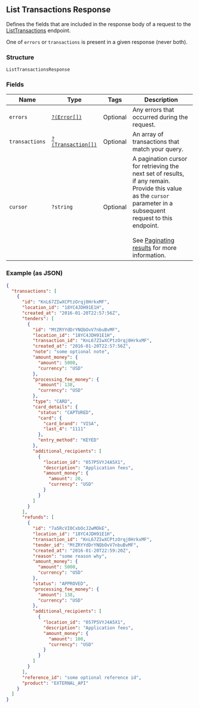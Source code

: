 ## List Transactions Response

Defines the fields that are included in the response body of
a request to the [ListTransactions](#endpoint-listtransactions) endpoint.

One of `errors` or `transactions` is present in a given response (never both).

### Structure

`ListTransactionsResponse`

### Fields

| Name | Type | Tags | Description |
|  --- | --- | --- | --- |
| `errors` | [`?(Error[])`](/doc/models/error.md) | Optional | Any errors that occurred during the request. |
| `transactions` | [`?(Transaction[])`](/doc/models/transaction.md) | Optional | An array of transactions that match your query. |
| `cursor` | `?string` | Optional | A pagination cursor for retrieving the next set of results,<br>if any remain. Provide this value as the `cursor` parameter in a subsequent<br>request to this endpoint.<br><br>See [Paginating results](#paginatingresults) for more information. |

### Example (as JSON)

```json
{
  "transactions": [
    {
      "id": "KnL67ZIwXCPtzOrqj0HrkxMF",
      "location_id": "18YC4JDH91E1H",
      "created_at": "2016-01-20T22:57:56Z",
      "tenders": [
        {
          "id": "MtZRYYdDrYNQbOvV7nbuBvMF",
          "location_id": "18YC4JDH91E1H",
          "transaction_id": "KnL67ZIwXCPtzOrqj0HrkxMF",
          "created_at": "2016-01-20T22:57:56Z",
          "note": "some optional note",
          "amount_money": {
            "amount": 5000,
            "currency": "USD"
          },
          "processing_fee_money": {
            "amount": 138,
            "currency": "USD"
          },
          "type": "CARD",
          "card_details": {
            "status": "CAPTURED",
            "card": {
              "card_brand": "VISA",
              "last_4": "1111"
            },
            "entry_method": "KEYED"
          },
          "additional_recipients": [
            {
              "location_id": "057P5VYJ4A5X1",
              "description": "Application fees",
              "amount_money": {
                "amount": 20,
                "currency": "USD"
              }
            }
          ]
        }
      ],
      "refunds": [
        {
          "id": "7a5RcVI0CxbOcJ2wMOkE",
          "location_id": "18YC4JDH91E1H",
          "transaction_id": "KnL67ZIwXCPtzOrqj0HrkxMF",
          "tender_id": "MtZRYYdDrYNQbOvV7nbuBvMF",
          "created_at": "2016-01-20T22:59:20Z",
          "reason": "some reason why",
          "amount_money": {
            "amount": 5000,
            "currency": "USD"
          },
          "status": "APPROVED",
          "processing_fee_money": {
            "amount": 138,
            "currency": "USD"
          },
          "additional_recipients": [
            {
              "location_id": "057P5VYJ4A5X1",
              "description": "Application fees",
              "amount_money": {
                "amount": 100,
                "currency": "USD"
              }
            }
          ]
        }
      ],
      "reference_id": "some optional reference id",
      "product": "EXTERNAL_API"
    }
  ]
}
```

